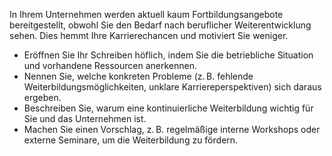 In Ihrem Unternehmen werden aktuell kaum Fortbildungsangebote bereitgestellt, obwohl Sie den Bedarf nach beruflicher Weiterentwicklung sehen. Dies hemmt Ihre Karrierechancen und motiviert Sie weniger.
- Eröffnen Sie Ihr Schreiben höflich, indem Sie die betriebliche Situation und vorhandene Ressourcen anerkennen.
- Nennen Sie, welche konkreten Probleme (z. B. fehlende Weiterbildungsmöglichkeiten, unklare Karriereperspektiven) sich daraus ergeben.
- Beschreiben Sie, warum eine kontinuierliche Weiterbildung wichtig für Sie und das Unternehmen ist.
- Machen Sie einen Vorschlag, z. B. regelmäßige interne Workshops oder externe Seminare, um die Weiterbildung zu fördern.